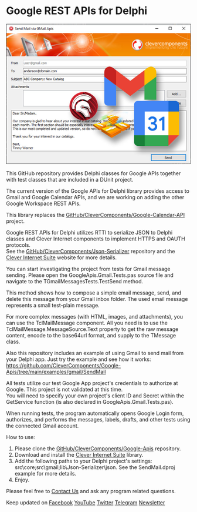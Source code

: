 # Google REST APIs for Delphi

![Screenshot](google-apis-rep.jpg)

This GitHub repository provides Delphi classes for Google APIs together with test classes that are included in a DUnit project.   

The current version of the Google APIs for Delphi library provides access to Gmail and Google Calendar APIs, and we are working on adding the other Google Workspace REST APIs.   

This library replaces the [GitHub/CleverComponents/Google-Calendar-API](https://github.com/CleverComponents/Google-Calendar-API) project.   

Google REST APIs for Delphi utilizes RTTI to serialize JSON to Delphi classes and Clever Internet components to implement HTTPS and OAUTH protocols.   
See the [GitHub/CleverComponents/Json-Serializer](https://github.com/CleverComponents/Json-Serializer) repository and the [Clever Internet Suite](https://www.clevercomponents.com/products/inetsuite/) website for more details.   

You can start investigating the project from tests for Gmail message sending. Please open the GoogleApis.Gmail.Tests.pas source file and navigate to the TGmailMessagesTests.TestSend method.   

This method shows how to compose a simple email message, send, and delete this message from your Gmail inbox folder. The used email message represents a small test-plain message.   

For more complex messages (with HTML, images, and attachments), you can use the TclMailMessage component. All you need is to use the TclMailMessage.MessageSource.Text property to get the raw message content, encode to the base64url format, and supply to the TMessage class.   

Also this repository includes an example of using Gmail to send mail from your Delphi app. Just try the example and see how it works:   
https://github.com/CleverComponents/Google-Apis/tree/main/examples/gmail/SendMail

All tests utilize our test Google App project's credentials to authorize at Google. This project is not validated at this time.   
You will need to specify your own project's client ID and Secret within the GetService function (is also declared in GoogleApis.Gmail.Tests.pas).   

When running tests, the program automatically opens Google Login form, authorizes, and performs the messages, labels, drafts, and other tests using the connected Gmail account.   

How to use:   
1. Please clone the [GitHub/CleverComponents/Google-Apis](https://github.com/CleverComponents/Google-Apis) repository.
2. Download and install the [Clever Internet Suite](https://www.clevercomponents.com/downloads/inetsuite/suitedownload.asp) library.
3. Add the following paths to your Delphi project's settings: src\core;src\gmail;lib\Json-Serializer\json. See the SendMail.dproj example for more details.
4. Enjoy.

Please feel free to [Contact Us](https://www.clevercomponents.com/support/) and ask any program related questions.   

Keep updated on [Facebook](http://www.facebook.com/clevercomponents)   [YouTube](https://www.youtube.com/channel/UC9Si4WNQVSeXQMjdEJ8j1fg)   [Twitter](https://twitter.com/CleverComponent)   [Telegram](https://t.me/clevercomponents)   [Newsletter](https://www.clevercomponents.com/home/maillist.asp)   
